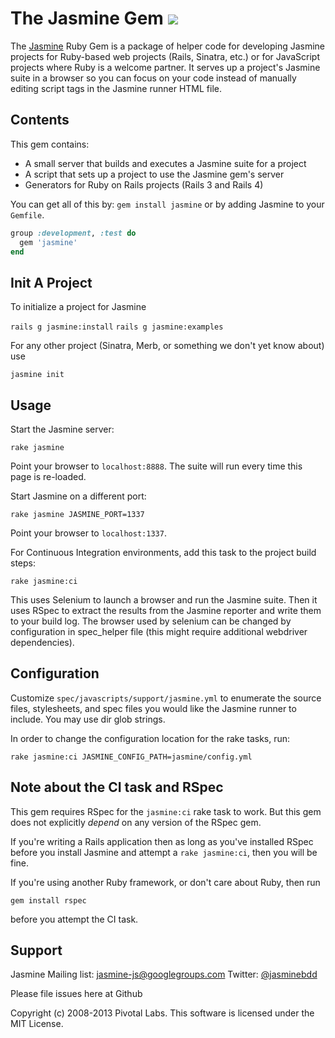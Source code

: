 # The Jasmine Gem <a title="Build at Travis CI" href="http://travis-ci.org/#!/pivotal/jasmine-gem"><img src="https://secure.travis-ci.org/pivotal/jasmine-gem.png" /></a>

The [Jasmine](http://github.com/pivotal/jasmine) Ruby Gem is a package of helper code for developing Jasmine projects for Ruby-based web projects (Rails, Sinatra, etc.) or for JavaScript projects where Ruby is a welcome partner. It serves up a project's Jasmine suite in a browser so you can focus on your code instead of manually editing script tags in the Jasmine runner HTML file.

## Contents
This gem contains:

* A small server that builds and executes a Jasmine suite for a project
* A script that sets up a project to use the Jasmine gem's server
* Generators for Ruby on Rails projects (Rails 3 and Rails 4)

You can get all of this by: `gem install jasmine` or by adding Jasmine to your `Gemfile`.

```ruby
group :development, :test do
  gem 'jasmine'
end
```

## Init A Project

To initialize a project for Jasmine

`rails g jasmine:install`
`rails g jasmine:examples`

For any other project (Sinatra, Merb, or something we don't yet know about) use

`jasmine init`

## Usage

Start the Jasmine server:

`rake jasmine`

Point your browser to `localhost:8888`. The suite will run every time this page is re-loaded.  

Start Jasmine on a different port:

`rake jasmine JASMINE_PORT=1337`

Point your browser to `localhost:1337`. 

For Continuous Integration environments, add this task to the project build steps:

`rake jasmine:ci`

This uses Selenium to launch a browser and run the Jasmine suite. Then it uses RSpec to extract the results from the Jasmine reporter and write them to your build log. The browser used by selenium can be changed by configuration in spec_helper file (this might require additional webdriver dependencies).

## Configuration

Customize `spec/javascripts/support/jasmine.yml` to enumerate the source files, stylesheets, and spec files you would like the Jasmine runner to include.
You may use dir glob strings.

In order to change the configuration location for the rake tasks, run:

`rake jasmine:ci JASMINE_CONFIG_PATH=jasmine/config.yml`

## Note about the CI task and RSpec

This gem requires RSpec for the `jasmine:ci` rake task to work. But this gem does not explicitly *depend* on any version of the RSpec gem.

If you're writing a Rails application then as long as you've installed RSpec before you install Jasmine and attempt a `rake jasmine:ci`, then you will be fine.

If you're using another Ruby framework, or don't care about Ruby, then run

`gem install rspec`

before you attempt the CI task.

## Support

Jasmine Mailing list: [jasmine-js@googlegroups.com](mailto:jasmine-js@googlegroups.com)
Twitter: [@jasminebdd](http://twitter.com/jasminebdd)

Please file issues here at Github

Copyright (c) 2008-2013 Pivotal Labs. This software is licensed under the MIT License.

